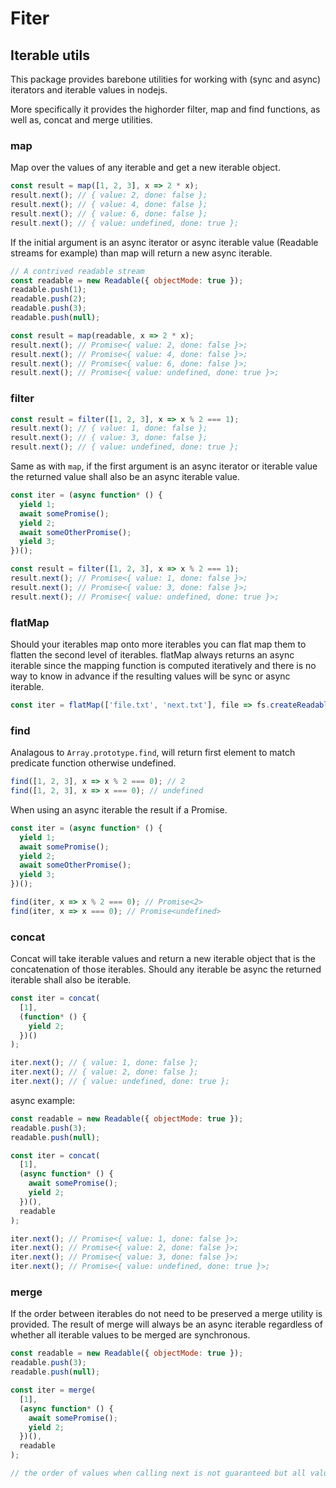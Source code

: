 # Fiter

## Iterable utils

This package provides barebone utilities for working with (sync and async) iterators and iterable values in nodejs.

More specifically it provides the highorder filter, map and find functions, as well as, concat and merge utilities.

### map

Map over the values of any iterable and get a new iterable object.

```javascript
const result = map([1, 2, 3], x => 2 * x);
result.next(); // { value: 2, done: false };
result.next(); // { value: 4, done: false };
result.next(); // { value: 6, done: false };
result.next(); // { value: undefined, done: true };
```

If the initial argument is an async iterator or async iterable value (Readable streams for example) than map will return a new async iterable.

```javascript
// A contrived readable stream
const readable = new Readable({ objectMode: true });
readable.push(1);
readable.push(2);
readable.push(3);
readable.push(null);

const result = map(readable, x => 2 * x);
result.next(); // Promise<{ value: 2, done: false }>;
result.next(); // Promise<{ value: 4, done: false }>;
result.next(); // Promise<{ value: 6, done: false }>;
result.next(); // Promise<{ value: undefined, done: true }>;
```

### filter

```javascript
const result = filter([1, 2, 3], x => x % 2 === 1);
result.next(); // { value: 1, done: false };
result.next(); // { value: 3, done: false };
result.next(); // { value: undefined, done: true };
```

Same as with `map`, if the first argument is an async iterator or iterable value the returned value shall also be an async iterable value.

```javascript
const iter = (async function* () {
  yield 1;
  await somePromise();
  yield 2;
  await someOtherPromise();
  yield 3;
})();

const result = filter([1, 2, 3], x => x % 2 === 1);
result.next(); // Promise<{ value: 1, done: false }>;
result.next(); // Promise<{ value: 3, done: false }>;
result.next(); // Promise<{ value: undefined, done: true }>;
```

### flatMap

Should your iterables map onto more iterables you can flat map them to flatten the second level of iterables. flatMap always returns an async iterable since the mapping function is computed iteratively and there is no way to know in advance if the resulting values will be sync or async iterable.

```javascript
const iter = flatMap(['file.txt', 'next.txt'], file => fs.createReadableStream(file));
```

### find

Analagous to `Array.prototype.find`, will return first element to match predicate function otherwise undefined.

```javascript
find([1, 2, 3], x => x % 2 === 0); // 2
find([1, 2, 3], x => x === 0); // undefined
```

When using an async iterable the result if a Promise.

```javascript
const iter = (async function* () {
  yield 1;
  await somePromise();
  yield 2;
  await someOtherPromise();
  yield 3;
})();

find(iter, x => x % 2 === 0); // Promise<2>
find(iter, x => x === 0); // Promise<undefined>
```

### concat

Concat will take iterable values and return a new iterable object that is the concatenation of those iterables. Should any iterable be async the returned iterable shall also be iterable.

```javascript
const iter = concat(
  [1],
  (function* () {
    yield 2;
  })()
);

iter.next(); // { value: 1, done: false };
iter.next(); // { value: 2, done: false };
iter.next(); // { value: undefined, done: true };
```

async example:

```javascript
const readable = new Readable({ objectMode: true });
readable.push(3);
readable.push(null);

const iter = concat(
  [1],
  (async function* () {
    await somePromise();
    yield 2;
  })(),
  readable
);

iter.next(); // Promise<{ value: 1, done: false }>;
iter.next(); // Promise<{ value: 2, done: false }>;
iter.next(); // Promise<{ value: 3, done: false }>;
iter.next(); // Promise<{ value: undefined, done: true }>;
```

### merge

If the order between iterables do not need to be preserved a merge utility is provided. The result of merge will always be an async iterable regardless of whether all iterable values to be merged are synchronous.

```javascript
const readable = new Readable({ objectMode: true });
readable.push(3);
readable.push(null);

const iter = merge(
  [1],
  (async function* () {
    await somePromise();
    yield 2;
  })(),
  readable
);

// the order of values when calling next is not guaranteed but all values 1, 2, 3 will be emitted before done is true.
```
